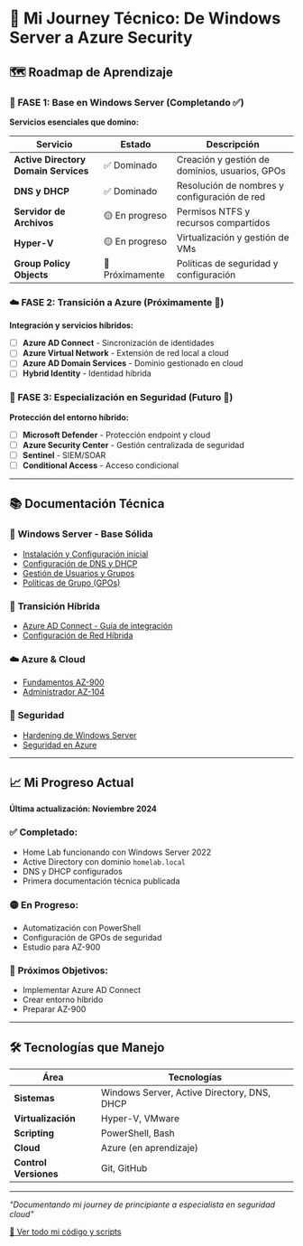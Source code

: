 # 🚀 Mi Journey Técnico: De Windows Server a Azure Security

## 🗺️ Roadmap de Aprendizaje

### **🔰 FASE 1: Base en Windows Server** (Completando ✅)
**Servicios esenciales que domino:**

| Servicio | Estado | Descripción |
|----------|--------|-------------|
| **Active Directory Domain Services** | ✅ Dominado | Creación y gestión de dominios, usuarios, GPOs |
| **DNS y DHCP** | ✅ Dominado | Resolución de nombres y configuración de red |
| **Servidor de Archivos** | 🟡 En progreso | Permisos NTFS y recursos compartidos |
| **Hyper-V** | 🟡 En progreso | Virtualización y gestión de VMs |
| **Group Policy Objects** | 🔄 Próximamente | Políticas de seguridad y configuración |

### **☁️ FASE 2: Transición a Azure** (Próximamente 🔄)
**Integración y servicios híbridos:**

- [ ] **Azure AD Connect** - Sincronización de identidades
- [ ] **Azure Virtual Network** - Extensión de red local a cloud
- [ ] **Azure AD Domain Services** - Dominio gestionado en cloud
- [ ] **Hybrid Identity** - Identidad híbrida

### **🔐 FASE 3: Especialización en Seguridad** (Futuro 🎯)
**Protección del entorno híbrido:**

- [ ] **Microsoft Defender** - Protección endpoint y cloud
- [ ] **Azure Security Center** - Gestión centralizada de seguridad
- [ ] **Sentinel** - SIEM/SOAR
- [ ] **Conditional Access** - Acceso condicional

---

## 📚 Documentación Técnica

### 🔧 **Windows Server - Base Sólida**
- [Instalación y Configuración inicial](/active-directory/instalacion)
- [Configuración de DNS y DHCP](/active-directory/dns-dhcp)
- [Gestión de Usuarios y Grupos](/active-directory/gestion-usuarios)
- [Políticas de Grupo (GPOs)](/active-directory/gpos)

### 🔄 **Transición Híbrida** 
- [Azure AD Connect - Guía de integración](/azure/ad-connect)
- [Configuración de Red Híbrida](/azure/red-hibrida)

### ☁️ **Azure & Cloud**
- [Fundamentos AZ-900](/azure/az-900)
- [Administrador AZ-104](/azure/az-104)

### 🔐 **Seguridad**
- [Hardening de Windows Server](/seguridad/hardening)
- [Seguridad en Azure](/seguridad/azure-security)

---

## 📈 Mi Progreso Actual

**Última actualización: Noviembre 2024**

### ✅ **Completado:**
- Home Lab funcionando con Windows Server 2022
- Active Directory con dominio `homelab.local`
- DNS y DHCP configurados
- Primera documentación técnica publicada

### 🟡 **En Progreso:**
- Automatización con PowerShell
- Configuración de GPOs de seguridad
- Estudio para AZ-900

### 🔄 **Próximos Objetivos:**
- Implementar Azure AD Connect
- Crear entorno híbrido
- Preparar AZ-900

---

## 🛠️ Tecnologías que Manejo

| Área | Tecnologías |
|------|-------------|
| **Sistemas** | Windows Server, Active Directory, DNS, DHCP |
| **Virtualización** | Hyper-V, VMware |
| **Scripting** | PowerShell, Bash |
| **Cloud** | Azure (en aprendizaje) |
| **Control Versiones** | Git, GitHub |

---

*"Documentando mi journey de principiante a especialista en seguridad cloud"*

[📖 Ver todo mi código y scripts](https://github.com/tuusuario/mi-homelab)
